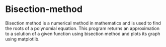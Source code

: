 # Bisection-method
Bisection method is a numerical method in mathematics and is used to find the roots of a polynomial equation. This program returns an approximation to a solution of a given function using bisection method and plots its graph using matplotlib. 


